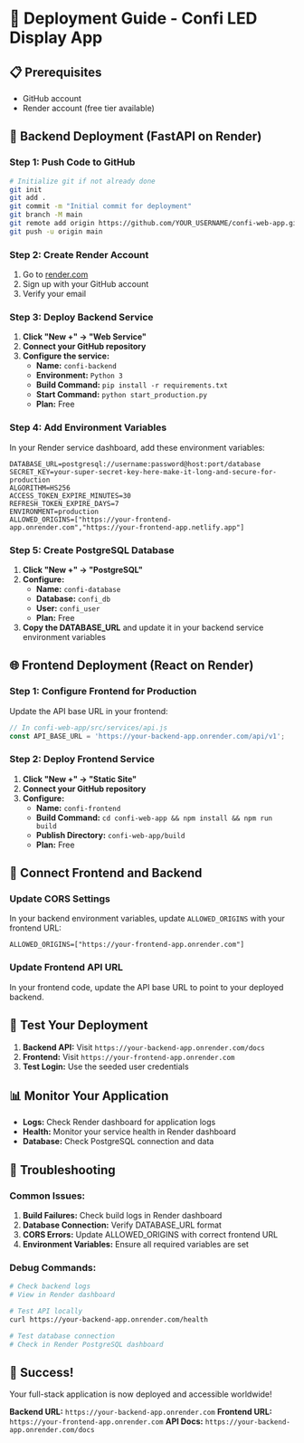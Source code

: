 # 🚀 Deployment Guide - Confi LED Display App

## 📋 Prerequisites
- GitHub account
- Render account (free tier available)

## 🔧 Backend Deployment (FastAPI on Render)

### Step 1: Push Code to GitHub
```bash
# Initialize git if not already done
git init
git add .
git commit -m "Initial commit for deployment"
git branch -M main
git remote add origin https://github.com/YOUR_USERNAME/confi-web-app.git
git push -u origin main
```

### Step 2: Create Render Account
1. Go to [render.com](https://render.com)
2. Sign up with your GitHub account
3. Verify your email

### Step 3: Deploy Backend Service
1. **Click "New +" → "Web Service"**
2. **Connect your GitHub repository**
3. **Configure the service:**
   - **Name:** `confi-backend`
   - **Environment:** `Python 3`
   - **Build Command:** `pip install -r requirements.txt`
   - **Start Command:** `python start_production.py`
   - **Plan:** Free

### Step 4: Add Environment Variables
In your Render service dashboard, add these environment variables:

```env
DATABASE_URL=postgresql://username:password@host:port/database
SECRET_KEY=your-super-secret-key-here-make-it-long-and-secure-for-production
ALGORITHM=HS256
ACCESS_TOKEN_EXPIRE_MINUTES=30
REFRESH_TOKEN_EXPIRE_DAYS=7
ENVIRONMENT=production
ALLOWED_ORIGINS=["https://your-frontend-app.onrender.com","https://your-frontend-app.netlify.app"]
```

### Step 5: Create PostgreSQL Database
1. **Click "New +" → "PostgreSQL"**
2. **Configure:**
   - **Name:** `confi-database`
   - **Database:** `confi_db`
   - **User:** `confi_user`
   - **Plan:** Free
3. **Copy the DATABASE_URL** and update it in your backend service environment variables

## 🌐 Frontend Deployment (React on Render)

### Step 1: Configure Frontend for Production
Update the API base URL in your frontend:

```javascript
// In confi-web-app/src/services/api.js
const API_BASE_URL = 'https://your-backend-app.onrender.com/api/v1';
```

### Step 2: Deploy Frontend Service
1. **Click "New +" → "Static Site"**
2. **Connect your GitHub repository**
3. **Configure:**
   - **Name:** `confi-frontend`
   - **Build Command:** `cd confi-web-app && npm install && npm run build`
   - **Publish Directory:** `confi-web-app/build`
   - **Plan:** Free

## 🔗 Connect Frontend and Backend

### Update CORS Settings
In your backend environment variables, update `ALLOWED_ORIGINS` with your frontend URL:

```env
ALLOWED_ORIGINS=["https://your-frontend-app.onrender.com"]
```

### Update Frontend API URL
In your frontend code, update the API base URL to point to your deployed backend.

## 🧪 Test Your Deployment

1. **Backend API:** Visit `https://your-backend-app.onrender.com/docs`
2. **Frontend:** Visit `https://your-frontend-app.onrender.com`
3. **Test Login:** Use the seeded user credentials

## 📊 Monitor Your Application

- **Logs:** Check Render dashboard for application logs
- **Health:** Monitor your service health in Render dashboard
- **Database:** Check PostgreSQL connection and data

## 🔧 Troubleshooting

### Common Issues:
1. **Build Failures:** Check build logs in Render dashboard
2. **Database Connection:** Verify DATABASE_URL format
3. **CORS Errors:** Update ALLOWED_ORIGINS with correct frontend URL
4. **Environment Variables:** Ensure all required variables are set

### Debug Commands:
```bash
# Check backend logs
# View in Render dashboard

# Test API locally
curl https://your-backend-app.onrender.com/health

# Test database connection
# Check in Render PostgreSQL dashboard
```

## 🎉 Success!
Your full-stack application is now deployed and accessible worldwide!

**Backend URL:** `https://your-backend-app.onrender.com`
**Frontend URL:** `https://your-frontend-app.onrender.com`
**API Docs:** `https://your-backend-app.onrender.com/docs` 
